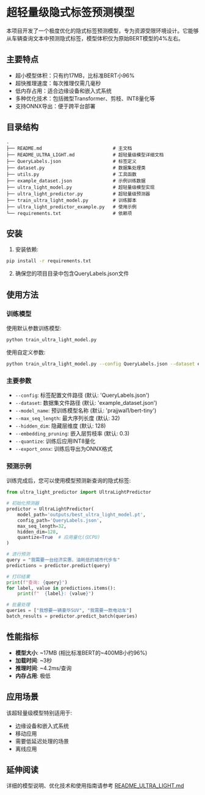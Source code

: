 # 超轻量级隐式标签预测模型

本项目开发了一个极度优化的隐式标签预测模型，专为资源受限环境设计。它能够从车辆查询文本中预测隐式标签，模型体积仅为原始BERT模型的4%左右。

## 主要特点

- 超小模型体积：只有约17MB，比标准BERT小96%
- 超快推理速度：每次推理仅需几毫秒
- 低内存占用：适合边缘设备和嵌入式系统
- 多种优化技术：包括微型Transformer、剪枝、INT8量化等
- 支持ONNX导出：便于跨平台部署

## 目录结构

```
.
├── README.md                          # 主文档
├── README_ULTRA_LIGHT.md              # 超轻量级模型详细文档
├── QueryLabels.json                   # 标签定义
├── dataset.py                         # 数据集处理类
├── utils.py                           # 工具函数
├── example_dataset.json               # 示例训练数据
├── ultra_light_model.py               # 超轻量级模型实现
├── ultra_light_predictor.py           # 超轻量级预测器
├── train_ultra_light_model.py         # 训练脚本
├── ultra_light_predictor_example.py   # 使用示例
└── requirements.txt                   # 依赖项
```

## 安装

1. 安装依赖:

```bash
pip install -r requirements.txt
```

2. 确保您的项目目录中包含QueryLabels.json文件

## 使用方法

### 训练模型

使用默认参数训练模型:

```bash
python train_ultra_light_model.py
```

使用自定义参数:

```bash
python train_ultra_light_model.py --config QueryLabels.json --dataset example_dataset.json --model_name prajjwal1/bert-tiny --max_seq_length 32 --hidden_dim 128 --embedding_pruning 0.3 --epochs 15 --quantize --export_onnx
```

### 主要参数

- `--config`: 标签配置文件路径 (默认: 'QueryLabels.json')
- `--dataset`: 数据集文件路径 (默认: 'example_dataset.json')
- `--model_name`: 预训练模型名称 (默认: 'prajjwal1/bert-tiny')
- `--max_seq_length`: 最大序列长度 (默认: 32)
- `--hidden_dim`: 隐藏层维度 (默认: 128)
- `--embedding_pruning`: 嵌入层剪枝率 (默认: 0.3)
- `--quantize`: 训练后应用INT8量化
- `--export_onnx`: 训练后导出为ONNX格式

### 预测示例

训练完成后，您可以使用模型预测新查询的隐式标签:

```python
from ultra_light_predictor import UltraLightPredictor

# 初始化预测器
predictor = UltraLightPredictor(
    model_path='outputs/best_ultra_light_model.pt',
    config_path='QueryLabels.json',
    max_seq_length=32,
    hidden_dim=128,
    quantize=True  # 应用量化(仅CPU)
)

# 进行预测
query = "我需要一台经济实惠、油耗低的城市代步车"
predictions = predictor.predict(query)

# 打印结果
print(f"查询: {query}")
for label, value in predictions.items():
    print(f"  {label}: {value}")

# 批量处理
queries = ["我想要一辆豪华SUV", "我需要一款电动车"]
batch_results = predictor.predict_batch(queries)
```

## 性能指标

- **模型大小**: ~17MB (相比标准BERT的~400MB小约96%)
- **加载时间**: ~3秒
- **推理时间**: ~4.2ms/查询
- **内存占用**: 极低

## 应用场景

该超轻量级模型特别适用于:
- 边缘设备和嵌入式系统
- 移动应用
- 需要低延迟处理的场景
- 离线应用

## 延伸阅读

详细的模型说明、优化技术和使用指南请参考 [README_ULTRA_LIGHT.md](README_ULTRA_LIGHT.md) 